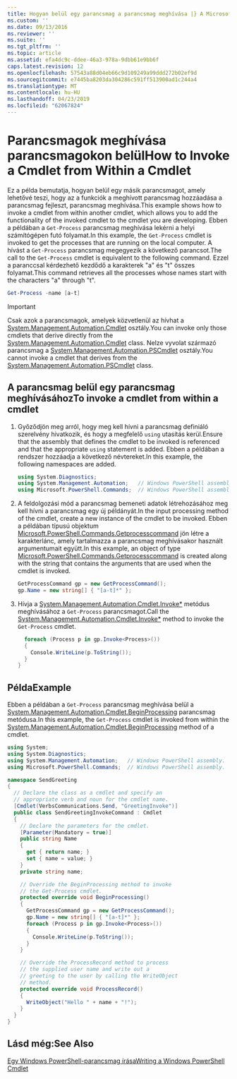 ```yaml
---
title: Hogyan belül egy parancsmag a parancsmag meghívása |} A Microsoft Docs
ms.custom: ''
ms.date: 09/13/2016
ms.reviewer: ''
ms.suite: ''
ms.tgt_pltfrm: ''
ms.topic: article
ms.assetid: efa4dc9c-ddee-46a3-978a-9dbb61e9bb6f
caps.latest.revision: 12
ms.openlocfilehash: 57543a88d04eb66c9d109249a99ddd272b02ef9d
ms.sourcegitcommit: e7445ba8203da304286c591ff513900ad1c244a4
ms.translationtype: MT
ms.contentlocale: hu-HU
ms.lasthandoff: 04/23/2019
ms.locfileid: "62067824"
---
```

# <a name="how-to-invoke-a-cmdlet-from-within-a-cmdlet"></a><span data-ttu-id="6f24d-102">Parancsmagok meghívása parancsmagokon belül</span><span class="sxs-lookup"><span data-stu-id="6f24d-102">How to Invoke a Cmdlet from Within a Cmdlet</span></span>

<span data-ttu-id="6f24d-103">Ez a példa bemutatja, hogyan belül egy másik parancsmagot, amely lehetővé teszi, hogy az a funkciók a meghívott parancsmag hozzáadása a parancsmag fejleszt, parancsmag meghívása.</span><span class="sxs-lookup"><span data-stu-id="6f24d-103">This example shows how to invoke a cmdlet from within another cmdlet, which allows you to add the functionality of the invoked cmdlet to the cmdlet you are developing.</span></span> <span data-ttu-id="6f24d-104">Ebben a példában a `Get-Process` parancsmag meghívása lekérni a helyi számítógépen futó folyamat.</span><span class="sxs-lookup"><span data-stu-id="6f24d-104">In this example, the `Get-Process` cmdlet is invoked to get the processes that are running on the local computer.</span></span> <span data-ttu-id="6f24d-105">A hívást a `Get-Process` parancsmag megegyezik a következő parancsot.</span><span class="sxs-lookup"><span data-stu-id="6f24d-105">The call to the `Get-Process` cmdlet is equivalent to the following command.</span></span> <span data-ttu-id="6f24d-106">Ezzel a paranccsal kérdezhető kezdődő a karakterek "a" és "t" összes folyamat.</span><span class="sxs-lookup"><span data-stu-id="6f24d-106">This command retrieves all the processes whose names start with the characters "a" through "t".</span></span>

```powershell
Get-Process -name [a-t]
```

> [!IMPORTANT]
> <span data-ttu-id="6f24d-107">Csak azok a parancsmagok, amelyek közvetlenül az hívhat a [System.Management.Automation.Cmdlet](/dotnet/api/System.Management.Automation.Cmdlet) osztály.</span><span class="sxs-lookup"><span data-stu-id="6f24d-107">You can invoke only those cmdlets that derive directly from the [System.Management.Automation.Cmdlet](/dotnet/api/System.Management.Automation.Cmdlet) class.</span></span> <span data-ttu-id="6f24d-108">Nelze vyvolat származó parancsmag a [System.Management.Automation.PSCmdlet](/dotnet/api/System.Management.Automation.PSCmdlet) osztály.</span><span class="sxs-lookup"><span data-stu-id="6f24d-108">You cannot invoke a cmdlet that derives from the [System.Management.Automation.PSCmdlet](/dotnet/api/System.Management.Automation.PSCmdlet) class.</span></span>

## <a name="to-invoke-a-cmdlet-from-within-a-cmdlet"></a><span data-ttu-id="6f24d-109">A parancsmag belül egy parancsmag meghívásához</span><span class="sxs-lookup"><span data-stu-id="6f24d-109">To invoke a cmdlet from within a cmdlet</span></span>

1. <span data-ttu-id="6f24d-110">Győződjön meg arról, hogy meg kell hívni a parancsmag definiáló szerelvény hivatkozik, és hogy a megfelelő `using` utasítás kerül.</span><span class="sxs-lookup"><span data-stu-id="6f24d-110">Ensure that the assembly that defines the cmdlet to be invoked is referenced and that the appropriate `using` statement is added.</span></span> <span data-ttu-id="6f24d-111">Ebben a példában a rendszer hozzáadja a következő névtereket.</span><span class="sxs-lookup"><span data-stu-id="6f24d-111">In this example, the following namespaces are added.</span></span>

    ```csharp
    using System.Diagnostics;
    using System.Management.Automation;   // Windows PowerShell assembly.
    using Microsoft.PowerShell.Commands;  // Windows PowerShell assembly.
    ```

2. <span data-ttu-id="6f24d-112">A feldolgozási mód a parancsmag bemeneti adatok létrehozásához meg kell hívni a parancsmag egy új példányát.</span><span class="sxs-lookup"><span data-stu-id="6f24d-112">In the input processing method of the cmdlet, create a new instance of the cmdlet to be invoked.</span></span> <span data-ttu-id="6f24d-113">Ebben a példában típusú objektum [Microsoft.PowerShell.Commands.Getprocesscommand](/dotnet/api/Microsoft.PowerShell.Commands.GetProcessCommand) jön létre a karakterlánc, amely tartalmazza a parancsmag meghívásakor használt argumentumait együtt.</span><span class="sxs-lookup"><span data-stu-id="6f24d-113">In this example, an object of type [Microsoft.PowerShell.Commands.Getprocesscommand](/dotnet/api/Microsoft.PowerShell.Commands.GetProcessCommand) is created along with the string that contains the arguments that are used when the cmdlet is invoked.</span></span>

    ```csharp
    GetProcessCommand gp = new GetProcessCommand();
    gp.Name = new string[] { "[a-t]*" };
    ```

3. <span data-ttu-id="6f24d-114">Hívja a [System.Management.Automation.Cmdlet.Invoke\*](/dotnet/api/System.Management.Automation.Cmdlet.Invoke) metódus meghívásához a `Get-Process` parancsmagot.</span><span class="sxs-lookup"><span data-stu-id="6f24d-114">Call the [System.Management.Automation.Cmdlet.Invoke\*](/dotnet/api/System.Management.Automation.Cmdlet.Invoke) method to invoke the `Get-Process` cmdlet.</span></span>

    ```csharp
      foreach (Process p in gp.Invoke<Process>())
      {
        Console.WriteLine(p.ToString());
      }
    }
    ```

## <a name="example"></a><span data-ttu-id="6f24d-115">Példa</span><span class="sxs-lookup"><span data-stu-id="6f24d-115">Example</span></span>

<span data-ttu-id="6f24d-116">Ebben a példában a `Get-Process` parancsmag meghívása belül a [System.Management.Automation.Cmdlet.BeginProcessing](/dotnet/api/System.Management.Automation.Cmdlet.BeginProcessing) parancsmag metódusa.</span><span class="sxs-lookup"><span data-stu-id="6f24d-116">In this example, the `Get-Process` cmdlet is invoked from within the [System.Management.Automation.Cmdlet.BeginProcessing](/dotnet/api/System.Management.Automation.Cmdlet.BeginProcessing) method of a cmdlet.</span></span>

```csharp
using System;
using System.Diagnostics;
using System.Management.Automation;   // Windows PowerShell assembly.
using Microsoft.PowerShell.Commands;  // Windows PowerShell assembly.

namespace SendGreeting
{
  // Declare the class as a cmdlet and specify an
  // appropriate verb and noun for the cmdlet name.
  [Cmdlet(VerbsCommunications.Send, "GreetingInvoke")]
  public class SendGreetingInvokeCommand : Cmdlet
  {
    // Declare the parameters for the cmdlet.
    [Parameter(Mandatory = true)]
    public string Name
    {
      get { return name; }
      set { name = value; }
    }
    private string name;

    // Override the BeginProcessing method to invoke
    // the Get-Process cmdlet.
    protected override void BeginProcessing()
    {
      GetProcessCommand gp = new GetProcessCommand();
      gp.Name = new string[] { "[a-t]*" };
      foreach (Process p in gp.Invoke<Process>())
      {
        Console.WriteLine(p.ToString());
      }
    }

    // Override the ProcessRecord method to process
    // the supplied user name and write out a
    // greeting to the user by calling the WriteObject
    // method.
    protected override void ProcessRecord()
    {
      WriteObject("Hello " + name + "!");
    }
  }
}
```

## <a name="see-also"></a><span data-ttu-id="6f24d-117">Lásd még:</span><span class="sxs-lookup"><span data-stu-id="6f24d-117">See Also</span></span>

[<span data-ttu-id="6f24d-118">Egy Windows PowerShell-parancsmag írása</span><span class="sxs-lookup"><span data-stu-id="6f24d-118">Writing a Windows PowerShell Cmdlet</span></span>](./writing-a-windows-powershell-cmdlet.md)
